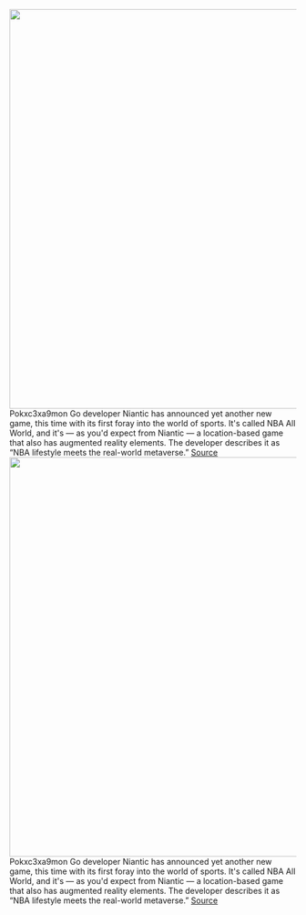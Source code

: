 <img src='' width='700px' /><br/>
Pokxc3xa9mon Go developer Niantic has announced yet another new game, this time with its first foray into the world of sports. It's called NBA All World, and it's — as you'd expect from Niantic — a location-based game that also has augmented reality elements. The developer describes it as “NBA lifestyle meets the real-world metaverse.”
<a href='https://www.theverge.com/2022/6/28/23185384/nba-all-world-ar-location-game-niantic-pokemon-go'> Source <a/><img src='' width='700px' /><br/>
Pokxc3xa9mon Go developer Niantic has announced yet another new game, this time with its first foray into the world of sports. It's called NBA All World, and it's — as you'd expect from Niantic — a location-based game that also has augmented reality elements. The developer describes it as “NBA lifestyle meets the real-world metaverse.”
<a href='https://www.theverge.com/2022/6/28/23185384/nba-all-world-ar-location-game-niantic-pokemon-go'> Source <a/>